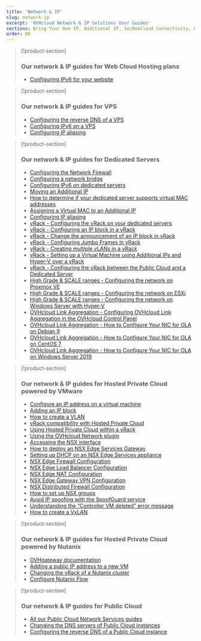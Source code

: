 ```yaml
---
title: 'Network & IP'
slug: network-ip
excerpt: 'OVHcloud Network & IP Solutions User Guides'
sections: Bring Your Own IP, Additional IP, SecNumCloud Connectivity, Our network & IP guides for Web Cloud Hosting plans, Our network & IP guides for VPS, Our network & IP guides for Dedicated Servers, Our network & IP guides for Hosted Private Cloud powered by VMware, Our network & IP guides for Hosted Private Cloud powered by Nutanix, Our network & IP guides for Public Cloud
order: 08
---
```


> [!product-section]
>
> ### Our network & IP guides for Web Cloud Hosting plans
>
> - [Configuring IPv6 for your website](https://docs.ovh.com/ca/en/hosting/configure-ipv6-for-your-website/)
>

> [!product-section]
>
> ### Our network & IP guides for VPS
>
> - [Configuring the reverse DNS of a VPS](https://docs.ovh.com/ca/en/vps/configure-reverse-dns-vps/)
> - [Configuring IPv6 on a VPS](https://docs.ovh.com/ca/en/vps/configuring-ipv6/)
> - [Configuring IP aliasing](https://docs.ovh.com/ca/en/vps/network-ipaliasing-vps/)
>

> [!product-section]
>
> ### Our network & IP guides for Dedicated Servers
>
> - [Configuring the Network Firewall](https://docs.ovh.com/ca/en/dedicated/firewall-network/)
> - [Configuring a network bridge](https://docs.ovh.com/ca/en/dedicated/network-bridging/)
> - [Configuring IPv6 on dedicated servers](https://docs.ovh.com/ca/en/dedicated/network-ipv6/)
> - [Moving an Additional IP](https://docs.ovh.com/ca/en/dedicated/ip-fo-move/)
> - [How to determine if your dedicated server supports virtual MAC addresses](https://docs.ovh.com/ca/en/dedicated/network-support-virtual-mac/)
> - [Assigning a Virtual MAC to an Additional IP](https://docs.ovh.com/ca/en/dedicated/network-virtual-mac/)
> - [Configuring IP aliasing](https://docs.ovh.com/ca/en/dedicated/network-ipaliasing/)
> - [vRack - Configuring the vRack on your dedicated servers](https://docs.ovh.com/ca/en/dedicated/configuring-vrack-on-dedicated-servers/)
> - [vRack - Configuring an IP block in a vRack](https://docs.ovh.com/ca/en/dedicated/ip-block-vrack/)
> - [vRack - Change the announcement of an IP block in vRack](https://docs.ovh.com/ca/en/dedicated/change-anouncement-ip-block-vrack/)
> - [vRack - Configuring Jumbo Frames in vRack](https://docs.ovh.com/ca/en/dedicated/network-jumbo/)
> - [vRack - Creating multiple vLANs in a vRack](https://docs.ovh.com/ca/en/dedicated/multiple-vlans/)
> - [vRack - Setting up a Virtual Machine using Additional IPs and Hyper-V over a vRack](https://docs.ovh.com/ca/en/dedicated/foip-vrack-hyperv/)
> - [vRack - Configuring the vRack between the Public Cloud and a Dedicated Server](https://docs.ovh.com/ca/en/dedicated/vrack-pci-ds/)
> - [High Grade & SCALE ranges - Configuring the network on Proxmox VE](https://docs.ovh.com/ca/en/dedicated/proxmox-network-hg-scale/)
> - [High Grade & SCALE ranges - Configuring the network on ESXi](https://docs.ovh.com/ca/en/dedicated/esxi-network-hg-scale/)
> - [High Grade & SCALE ranges - Configuring the network on Windows Server with Hyper-V](https://docs.ovh.com/ca/en/dedicated/hyperv-network-hg-scale/)
> - [OVHcloud Link Aggregation - Configuring OVHcloud Link Aggregation in the OVHcloud Control Panel](https://docs.ovh.com/ca/en/dedicated/ola-manager/)
> - [OVHcloud Link Aggregation - How to Configure Your NIC for OLA on Debian 9](https://docs.ovh.com/ca/en/dedicated/ola-debian9/)
> - [OVHcloud Link Aggregation - How to Configure Your NIC for OLA on CentOS 7](https://docs.ovh.com/ca/en/dedicated/ola-centos7/)
> - [OVHcloud Link Aggregation - How to Configure Your NIC for OLA on Windows Server 2019](https://docs.ovh.com/ca/en/dedicated/ola-w2k19/)
>

> [!product-section]
>
> ### Our network & IP guides for Hosted Private Cloud powered by VMware
>
> - [Configure an IP address on a virtual machine](https://docs.ovh.com/ca/en/private-cloud/configure-ip-on-virtual-machine/)
> - [Adding an IP block](https://docs.ovh.com/ca/en/private-cloud/add-ip-block/)
> - [How to create a VLAN](https://docs.ovh.com/ca/en/private-cloud/creation-vlan/)
> - [vRack compatibility with Hosted Private Cloud](https://docs.ovh.com/ca/en/private-cloud/vrack-compatibility-hosted-private-cloud/)
> - [Using Hosted Private Cloud within a vRack](https://docs.ovh.com/ca/en/private-cloud/using-private-cloud-with-vrack/)
> - [Using the OVHcloud Network plugin](https://docs.ovh.com/ca/en/private-cloud/plugin-ovh-network/)
> - [Accessing the NSX interface](https://docs.ovh.com/ca/en/private-cloud/accessing-NSX-interface/)
> - [How to deploy an NSX Edge Services Gateway](https://docs.ovh.com/ca/en/private-cloud/how-to-deploy-an-nsx-edge-gateway/)
> - [Setting up DHCP on an NSX Edge Services appliance](https://docs.ovh.com/ca/en/private-cloud/setup-dhcp-nsx-edge/)
> - [NSX Edge Firewall Configuration](https://docs.ovh.com/ca/en/private-cloud/nsx-edge-firewall-configuration/)
> - [NSX Edge Load Balancer Configuration ](https://docs.ovh.com/ca/en/private-cloud/nsx-edge-load-balancer-configuration/)
> - [NSX Edge NAT Configuration](https://docs.ovh.com/ca/en/private-cloud/nsx-edge-nat-configuration/)
> - [NSX Edge Gateway VPN Configuration](https://docs.ovh.com/ca/en/private-cloud/nsx-edge-gateway-vpn-configuration/)
> - [NSX Distributed Firewall Configuration](https://docs.ovh.com/ca/en/private-cloud/nsx-distributed-firewall-configuration/)
> - [How to set up NSX groups](https://docs.ovh.com/ca/en/private-cloud/setup-nsx-groups/)
> - [Avoid IP spoofing with the SpoofGuard service](https://docs.ovh.com/ca/en/private-cloud/spoofguard/)
> - [Understanding the “Controller VM deleted” error message](https://docs.ovh.com/ca/en/private-cloud/error-controller-nsx/)
> - [How to create a VxLAN](https://docs.ovh.com/ca/en/private-cloud/nsx-creation-vxlan/)

> [!product-section]
>
> ### Our network & IP guides for Hosted Private Cloud powered by Nutanix
>
> - [OVHgateway documentation](https://docs.ovh.com/ca/en/nutanix/ovh-gateway-documentation/)
> - [Adding a public IP address to a new VM](https://docs.ovh.com/ca/en/nutanix/nutanix-public-ip/)
> - [Changing the vRack of a Nutanix cluster](https://docs.ovh.com/ca/en/nutanix/nutanix-change-vrack/)
> - [Configure Nutanix Flow](https://docs.ovh.com/ca/en/nutanix/nutanix-flow/)

> [!product-section]
>
> ### Our network & IP guides for Public Cloud
>
> - [All our Public Cloud Network Services guides](https://docs.ovh.com/ca/en/publiccloud/network-services/)
> - [Changing the DNS servers of Public Cloud instances](https://docs.ovh.com/ca/en/public-cloud/change-instance-dns-servers/)
> - [Configuring the reverse DNS of a Public Cloud instance](https://docs.ovh.com/ca/en/public-cloud/configure-reverse-dns-instance/)
